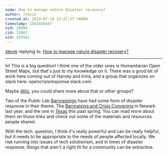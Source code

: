 ```yaml
---
node: How to manage nature disaster recovery?
author: stevie
created_at: 2019-07-18 13:27:27 +0000
timestamp: 1563456447
nid: 20096
cid: 25062
uid: 422561
---
```




[stevie](../profile/stevie) replying to: [How to manage nature disaster recovery?](../notes/maria_lazurka/07-13-2019/how-to-manage-nature-disaster-recovery)

----
hi! This is a big question! I think one of the older ones is Humanitarian Open Street Maps, but that's just to my knowledge on it. There was a good bit of work here coming out of Harvey and Irma, and a group that organizes on slack here: opencrisisresponse.slack.com. 

Maybe [@liz](/profile/liz), you could share more about that or other groups? 

Two of the Public Lab [Barnraisings](www.publiclab.org/barnraising) have had some form of disaster response in their theme. The [Barnraising and Crisis Convening](https://publiclab.org/wiki/barnraising-newark-2018) in Newark last year, and the one in [Texas](https://publiclab.org/wiki/barnraising-texas-2019) this past spring. You can read more about them on those links and check out some of the materials and resources people shared. 

 With the tech. question, I think it's really powerful and can be really helpful, but it needs to be appropriate to the needs of people affected locally. We risk running into issues of tech solutionism, and in times of disaster response, things that aren't a right fit for a community can be extractive. 